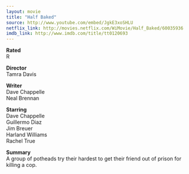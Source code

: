 ```yaml
---
layout: movie
title: "Half Baked"
source: http://www.youtube.com/embed/JgkE3xoSHLU
netflix_link: http://movies.netflix.com/WiMovie/Half_Baked/60035936
imdb_link: http://www.imdb.com/title/tt0120693
---
```


__Rated__<br /><span class="rated ts">R</span>

__Director__<br />Tamra Davis

__Writer__<br />Dave Chappelle<br />Neal Brennan

__Starring__<br />Dave Chappelle<br />Guillermo Diaz<br />Jim Breuer<br />Harland Williams<br />Rachel True

__Summary__<br />A group of potheads try their hardest to get their friend out of prison for killing a cop.